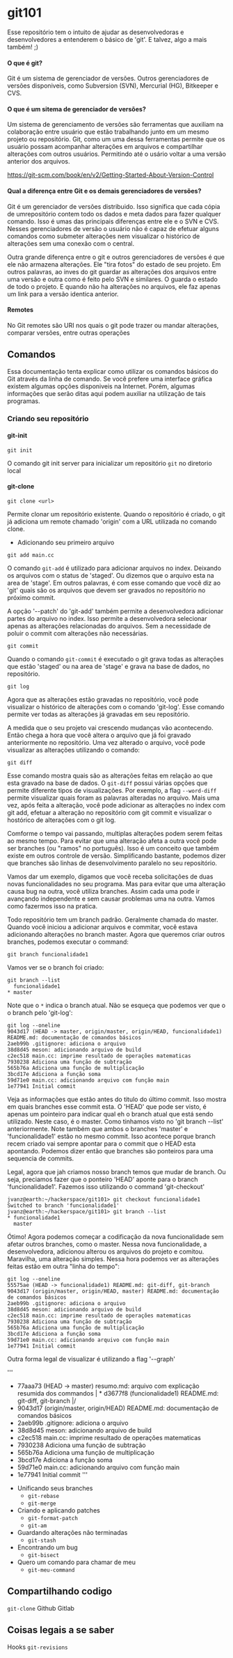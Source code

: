 # git101

Esse repositório tem o intuito de ajudar as desenvolvedoras e desenvolvedores 
a entenderem o básico de 'git'. E talvez, algo a mais também! ;)

#### O que é git?
Git é um sistema de gerenciador de versões. Outros gerenciadores de versões 
disponiveis, como Subversion (SVN), Mercurial (HG), Bitkeeper e CVS.

#### O que é um sitema de gerenciador de versões?
Um sistema de gerenciamento de versões são ferramentas que auxiliam na 
colaboração entre usuário que estão trabalhando junto em um mesmo projeto
ou repositório. Git, como um uma dessa ferramentas permite que os usuário
possam acompanhar alterações em arquivos e compartilhar alterações com outros
usuários. Permitindo até o usário voltar a uma versão anterior dos arquivos.

https://git-scm.com/book/en/v2/Getting-Started-About-Version-Control

#### Qual a diferença entre Git e os demais gerenciadores de versões?
Git é um gerenciador de versões distribuido. Isso significa que cada cópia 
de umrepositório contem todo os dados e meta dados para fazer qualquer 
comando. Isso é umas das principais diferenças entre ele e o SVN e CVS. 
Nesses gerenciadores de versão o usuário não é capaz de efetuar alguns 
comandos como submeter alterações nem visualizar o histórico de alterações 
sem uma conexão com o central.

Outra grande diferença entre o git e outros gerenciadores de versões é que ele
não armazena alterações. Ele "tira fotos" do estado de seu projeto. 
Em outros palavras, ao inves do git guardar as alterações dos arquivos entre 
uma versão e outra como é feito pelo SVN e similares. O guarda o estado de todo
o projeto. E quando não ha alterações no arquivos, ele faz apenas um link para
a versão identica anterior.

#### Remotes
No Git remotes são URI nos quais o git pode trazer ou mandar alterações, 
comparar versões, entre outras operações


Comandos
--------

Essa documentação tenta explicar como utilizar os comandos básicos do Git
através da linha de comando. Se você prefere uma interface gráfica existem 
algumas opções disponiveis na Internet. Porém, algumas informações que serão
ditas aqui podem auxiliar na utilização de tais programas.


### Criando seu repositório

#### git-init

`git init`

O comando git init server para inicializar um repositório `git` no diretorio local

#### git-clone

`git clone <url>`

Permite clonar um repositório existente. Quando o repositório é criado, o git
já adiciona um remote chamado 'origin' com a URL utilizada no comando clone.



- Adicionando seu primeiro arquivo

`git add main.cc`

O comando `git-add` é utilizado para adicionar arquivos no index. Deixando os 
arquivos com o status de 'staged'. Ou dizemos que o arquivo esta na area de 'stage'. 
Em outros palavras, é com esse comando que você diz ao 'git' quais são os 
arquivos que devem ser gravados no repositório no próximo commit.

A opção '--patch' do 'git-add' também permite a desenvolvedora adicionar 
partes do arquivo no index. Isso permite a desenvolvedora selecionar apenas as
alterações relacionadas do arquivos. Sem a necessidade de poluir o commit com
alterações não necessárias.

`git commit`

Quando o comando `git-commit` é executado o git grava todas as alterações que 
estão 'staged' ou na area de 'stage' e grava na base de dados, no repositório.

`git log`

Agora que as alterações estão gravadas no repositório, você pode visualizar o
histórico de alterações com o comando 'git-log'. Esse comando permite ver todas
as alterações já gravadas em seu repositório.

A medida que o seu projeto vai crescendo mudanças vão acontecendo. Então chega
a hora que você altera o arquivo que já foi gravado anteriormente no repositório.
Uma vez alterado o arquivo, você pode visualizar as alterações utilizando o 
comando:

`git diff`

Esse comando mostra quais são as alterações feitas em relação ao que esta gravado
na base de dados. O `git-diff` possui várias opções que permite diferente tipos
de visualizações. Por exemplo, a flag `--word-diff` permite visualizar quais 
foram as palavras alteradas no arquivo. Mais uma vez, após feita a alteração,
você pode adicionar as alterações no index com git add, efetuar a alteração no
repositório com git commit e visualizar o hostórico de alterações com o git log.

Comforme o tempo vai passando, multiplas alterações podem serem feitas ao mesmo
tempo. Para evitar que uma alteração afeta a outra você pode ser branches (ou 
"ramos" no português). Isso é um conceito que também existe em outros controle 
de versão. Simplificando bastante, podemos dizer que branches são linhas de 
desenvolvimento paralelo no seu repositório.

Vamos dar um exemplo, digamos que você receba solicitações de duas novas 
funcionalidades no seu programa. Mas para evitar que uma alteração causa bug
na outra, você utiliza branches. Assim cada uma pode ir avançando independente 
e sem causar problemas uma na outra. Vamos como fazermos isso na pratica.

Todo repositório tem um branch padrão. Geralmente chamada do master. Quando 
você iniciou a adicionar arquivos e commitar, você estava adicionando alterações
no branch master. Agora que queremos criar outros branches, podemos executar o 
command:

`git branch funcionalidade1`

Vamos ver se o branch foi criado:

```
git branch --list
  funcionalidade1
* master
```

Note que o `*` indica o branch atual. Não se esqueça que podemos ver que o 
o branch pelo 'git-log':

```
git log --oneline
9043d17 (HEAD -> master, origin/master, origin/HEAD, funcionalidade1) README.md: documentação de comandos básicos
2aeb99b .gitignore: adiciona o arquivo
38d8d45 meson: adicionando arquivo de build
c2ec518 main.cc: imprime resultado de operações matematicas
7930238 Adiciona uma função de subtração
565b76a Adiciona uma função de multiplicação
3bcd17e Adiciona a função soma
59d71e0 main.cc: adicionando arquivo com função main
1e77941 Initial commit
```

Veja as informações que estão antes do titulo do último commit. Isso mostra 
em quais branches esse commit esta. O 'HEAD' que pode ser visto, é apenas um 
pointeiro para indicar qual eh o branch atual que está sendo utilizado. Neste
caso, é o master. Como tinhamos visto no 'git branch --list' anteriormente.
Note também que ambos o branches 'master' e 'funcionalidade1' estão no mesmo
commit. Isso acontece porque branch recem criado vai sempre apontar para o 
commit que o HEAD esta apontando. Podemos dizer então que branches são ponteiros
para uma sequencia de commits.

Legal, agora que jah criamos nosso branch temos que mudar de branch. Ou seja, 
preciamos fazer que o ponteiro 'HEAD' aponte para o branch 'funcionalidade1'.
Fazemos isso utilizando o command 'git-checkout'

```
jvanz@earth:~/hackerspace/git101> git checkout funcionalidade1
Switched to branch 'funcionalidade1'
jvanz@earth:~/hackerspace/git101> git branch --list
* funcionalidade1
  master
```

Ótimo! Agora podemos começar a codificação da nova funcionalidade sem afetar 
outros branches, como o master. Nessa nova funcionalidade, a desenvolvedora,
adicionou alterou os arquivos do projeto e comitou. Maravilha, uma alteração
simples. Nessa hora podemos ver as alterações feitas estão em outra "linha do
tempo":

```
git log --oneline
55575ae (HEAD -> funcionalidade1) README.md: git-diff, git-branch
9043d17 (origin/master, origin/HEAD, master) README.md: documentação de comandos básicos
2aeb99b .gitignore: adiciona o arquivo
38d8d45 meson: adicionando arquivo de build
c2ec518 main.cc: imprime resultado de operações matematicas
7930238 Adiciona uma função de subtração
565b76a Adiciona uma função de multiplicação
3bcd17e Adiciona a função soma
59d71e0 main.cc: adicionando arquivo com função main
1e77941 Initial commit
```

Outra forma legal de visualizar é utilizando a flag '--graph'

'''
* 77aaa73 (HEAD -> master) resumo.md: arquivo com explicação resumida dos commandos
| * d3677f8 (funcionalidade1) README.md: git-diff, git-branch
|/
* 9043d17 (origin/master, origin/HEAD) README.md: documentação de comandos básicos
* 2aeb99b .gitignore: adiciona o arquivo
* 38d8d45 meson: adicionando arquivo de build
* c2ec518 main.cc: imprime resultado de operações matematicas
* 7930238 Adiciona uma função de subtração
* 565b76a Adiciona uma função de multiplicação
* 3bcd17e Adiciona a função soma
* 59d71e0 main.cc: adicionando arquivo com função main
* 1e77941 Initial commit
'''



- Unificando seus branches
	- `git-rebase`
	- `git-merge`
- Criando e aplicando patches
	- `git-format-patch`
	- `git-am`
- Guardando alterações não terminadas
	- `git-stash`
- Encontrando um bug
	- `git-bisect`
- Quero um comando para chamar de meu
	- `git-meu-command`

Compartilhando codigo
--------------------

`git-clone`
Github
Gitlab

Coisas legais a se saber
-----------------------

Hooks
`git-revisions`
